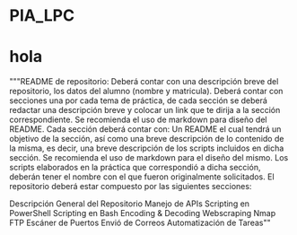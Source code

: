 # PIA_LPC
# hola 
"""README de repositorio: Deberá contar con una descripción breve del repositorio, los datos del alumno (nombre y matricula). Deberá contar con secciones una por cada tema de práctica, de cada sección se deberá redactar una descripción breve y colocar un link que te dirija a la sección correspondiente. Se recomienda el uso de markdown para diseño del README.
Cada sección deberá contar con:
Un README el cual tendrá un objetivo de la sección, así como una breve descripción de lo contenido de la misma, es decir, una breve descripción de los scripts incluidos en dicha sección. Se recomienda el uso de markdown para el diseño del mismo.
Los scripts elaborados en la práctica que correspondió a dicha sección, deberán tener el nombre con el que fueron originalmente solicitados.
El repositorio deberá estar compuesto por las siguientes secciones:

Descripción General del Repositorio
Manejo de APIs
Scripting en PowerShell
Scripting en Bash
Encoding & Decoding
Webscraping
Nmap
FTP
Escáner de Puertos
Envió de Correos
Automatización de Tareas""

